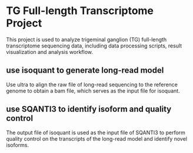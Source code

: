 # TG Full-length Transcriptome Project
This project is used to analyze trigeminal ganglion (TG) full-length transcriptome sequencing data, including data processing scripts, result visualization and analysis workflow.
## use isoquant to generate long-read model
Use ultra to align the raw file of long-read sequencing to the reference genome to obtain a bam file, which serves as the input file for isoquant.
## use SQANTI3 to identify isoform and quality control
The output file of isoquant is used as the input file of SQANTI3 to perform quality control on the transcripts of the long-read model and identify novel isoforms.
